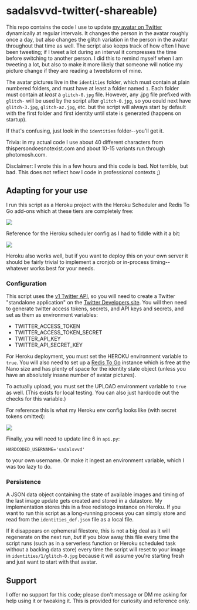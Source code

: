 # sadalsvvd-twitter(-shareable)

This repo contains the code I use to update [my avatar on Twitter](https://twitter.com/sadalsvvd) dynamically at regular intervals. It changes the person in the avatar roughly once a day, but also changes the glitch variation in the person in the avatar throughout that time as well. The script also keeps track of how often I have been tweeting; if I tweet a lot during an interval it compresses the time before switching to another person. I did this to remind myself when I am tweeting a lot, but also to make it more likely that someone will notice my picture change if they are reading a tweetstorm of mine.

The avatar pictures live in the `identities` folder, which must contain at plain numbered folders, and must have at least a folder named `1`. Each folder must contain at _least_ a `glitch-0.jpg` file. However, any .jpg file prefixed with `glitch-` will be used by the script after `glitch-0.jpg`, so you could next have `glitch-3.jpg`, `glitch-az.jpg`, etc. but the script will always start by default with the first folder and first identity until state is generated (happens on startup).

If that's confusing, just look in the `identities` folder--you'll get it.

Trivia: in my actual code I use about 40 different characters from thispersondoesnotexist.com and about 10-15 variants run through photomosh.com.

Disclaimer: I wrote this in a few hours and this code is bad. Not terrible, but bad. This does not reflect how I code in professional contexts ;)

## Adapting for your use

I run this script as a Heroku project with the Heroku Scheduler and Redis To Go add-ons which at these tiers are completely free:

![](https://i.imgur.com/sdCrf8X.png)

Reference for the Heroku scheduler config as I had to fiddle with it a bit:

![](https://i.imgur.com/dl53hqD.png)

Heroku also works well, but if you want to deploy this on your own server it should be fairly trivial to implement a cronjob or in-process timing--whatever works best for your needs.

### Configuration

This script uses the [v1 Twitter API](https://developer.twitter.com/en/docs/twitter-api/v1), so you will need to create a Twitter "standalone application" on the [Twitter Developers site](https://developer.twitter.com/en/portal/projects-and-apps). You will then need to generate twitter access tokens, secrets, and API keys and secrets, and set as them as environment variables:

- TWITTER_ACCESS_TOKEN
- TWITTER_ACCESS_TOKEN_SECRET
- TWITTER_API_KEY
- TWITTER_API_SECRET_KEY

For Heroku deployment, you must set the HEROKU environment variable to `true`. You will also need to set up a [Redis To Go](https://elements.heroku.com/addons/redistogo) instance which is free at the Nano size and has plenty of space for the identity state object (unless you have an absolutely insane number of avatar pictures).

To actually upload, you must set the UPLOAD environment variable to `true` as well. (This exists for local testing. You can also just hardcode out the checks for this variable.)

For reference this is what my Heroku env config looks like (with secret tokens omitted):

![](https://i.imgur.com/GceH58b.png)

Finally, you will need to update line 6 in `api.py`:

```
HARDCODED_USERNAME='sadalsvvd'
```

to your own username. Or make it ingest an environment variable, which I was too lazy to do.

### Persistence

A JSON data object containing the state of available images and timing of the last image update gets created and stored in a datastore. My implementation stores this in a free redistogo instance on Heroku. If you want to run this script as a long-running process you can simply store and read from the `identities_def.json` file as a local file.

If it disappears on ephemeral filestore, this is not a big deal as it will regenerate on the next run, _but_ if you blow away this file every time the script runs (such as in a serverless function or Heroku scheduled task without a backing data store) every time the script will reset to your image in `identities/1/glitch-0.jpg` because it will assume you're starting fresh and just want to start with that avatar.

## Support

I offer no support for this code; please don't message or DM me asking for help using it or tweaking it. This is provided for curiosity and reference only.